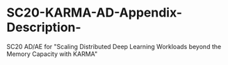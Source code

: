 # SC20-KARMA-AD-Appendix-Description-
SC20 AD/AE for "Scaling Distributed Deep Learning Workloads beyond the Memory Capacity with KARMA"
